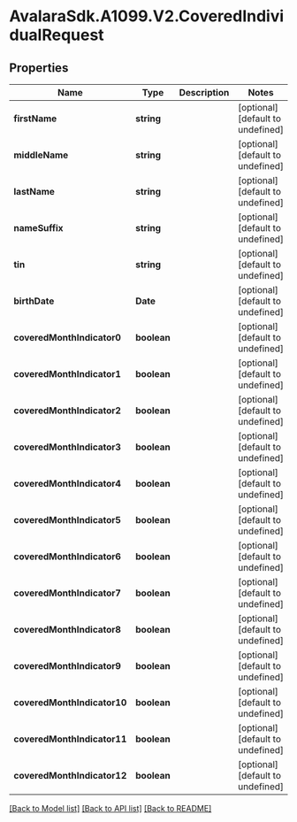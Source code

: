 # AvalaraSdk.A1099.V2.CoveredIndividualRequest

## Properties

Name | Type | Description | Notes
------------ | ------------- | ------------- | -------------
**firstName** | **string** |  | [optional] [default to undefined]
**middleName** | **string** |  | [optional] [default to undefined]
**lastName** | **string** |  | [optional] [default to undefined]
**nameSuffix** | **string** |  | [optional] [default to undefined]
**tin** | **string** |  | [optional] [default to undefined]
**birthDate** | **Date** |  | [optional] [default to undefined]
**coveredMonthIndicator0** | **boolean** |  | [optional] [default to undefined]
**coveredMonthIndicator1** | **boolean** |  | [optional] [default to undefined]
**coveredMonthIndicator2** | **boolean** |  | [optional] [default to undefined]
**coveredMonthIndicator3** | **boolean** |  | [optional] [default to undefined]
**coveredMonthIndicator4** | **boolean** |  | [optional] [default to undefined]
**coveredMonthIndicator5** | **boolean** |  | [optional] [default to undefined]
**coveredMonthIndicator6** | **boolean** |  | [optional] [default to undefined]
**coveredMonthIndicator7** | **boolean** |  | [optional] [default to undefined]
**coveredMonthIndicator8** | **boolean** |  | [optional] [default to undefined]
**coveredMonthIndicator9** | **boolean** |  | [optional] [default to undefined]
**coveredMonthIndicator10** | **boolean** |  | [optional] [default to undefined]
**coveredMonthIndicator11** | **boolean** |  | [optional] [default to undefined]
**coveredMonthIndicator12** | **boolean** |  | [optional] [default to undefined]

[[Back to Model list]](../../../README.md#documentation-for-models) [[Back to API list]](../../../README.md#documentation-for-api-endpoints) [[Back to README]](../../../README.md)

